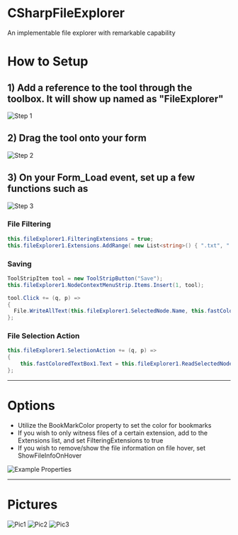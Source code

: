 # CSharpFileExplorer
An implementable file explorer with remarkable capability

# How to Setup
## 1) Add a reference to the tool through the toolbox. It will show up named as "FileExplorer"
![Step 1](https://i.imgur.com/e6ag1bn.png)

## 2) Drag the tool onto your form
![Step 2](https://i.imgur.com/YuYqHmZ.png)

## 3) On your Form_Load event, set up a few functions such as
![Step 3](https://i.imgur.com/KWsk4Ly.png)

### File Filtering
```cs
this.fileExplorer1.FilteringExtensions = true;
this.fileExplorer1.Extensions.AddRange( new List<string>() { ".txt", ".lua"} );
```

### Saving
```cs
ToolStripItem tool = new ToolStripButton("Save");
this.fileExplorer1.NodeContextMenuStrip.Items.Insert(1, tool);

tool.Click += (q, p) =>
{
  File.WriteAllText(this.fileExplorer1.SelectedNode.Name, this.fastColoredTextBox1.Text);
};
```

### File Selection Action
```cs
this.fileExplorer1.SelectionAction += (q, p) =>
{
    this.fastColoredTextBox1.Text = this.fileExplorer1.ReadSelectedNode();
};
```
---

# Options
* Utilize the BookMarkColor property to set the color for bookmarks
* If you wish to only witness files of a certain extension, add to the Extensions list, and set FilteringExtensions to true
* If you wish to remove/show the file information on file hover, set ShowFileInfoOnHover

![Example Properties](https://i.imgur.com/HSu3u1s.png)

---

# Pictures
![Pic1](https://i.imgur.com/1gDIVRK.png)
![Pic2](https://i.imgur.com/PJqdW1M.png)
![Pic3](https://i.imgur.com/kSCUgBS.png)
